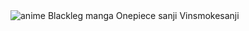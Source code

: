 <div class="ImageElement-root-kir ImageElement-loaded-icR SingleImage-fullWidth-pEj"><img src="https://mir-s3-cdn-cf.behance.net/project_modules/1400/00d1e0123551105.60f070b69222e.png" srcset="https://mir-s3-cdn-cf.behance.net/project_modules/disp/00d1e0123551105.60f070b69222e.png 600w,https://mir-s3-cdn-cf.behance.net/project_modules/max_1200/00d1e0123551105.60f070b69222e.png 1200w,https://mir-s3-cdn-cf.behance.net/project_modules/1400_opt_1/00d1e0123551105.60f070b69222e.png 1400w,https://mir-s3-cdn-cf.behance.net/project_modules/fs/00d1e0123551105.60f070b69222e.png 1920w,https://mir-s3-cdn-cf.behance.net/project_modules/2800_opt_1/00d1e0123551105.60f070b69222e.png 2800w," alt="anime Blackleg manga Onepiece sanji Vinsmokesanji" loading="lazy" class="ImageElement-image-SRv ImageElement-blockPointerEvents-Rkg"><!----></div>

